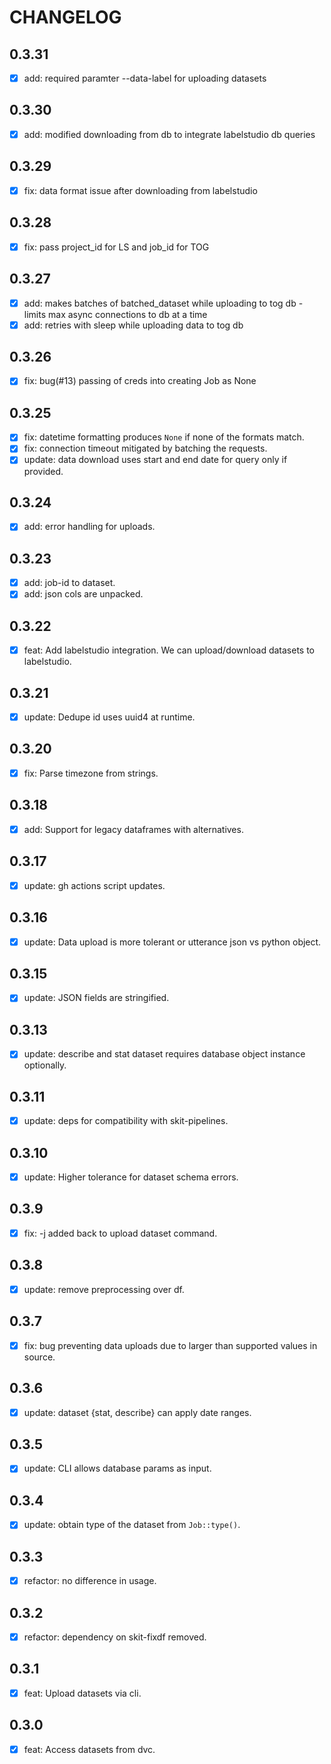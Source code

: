 # CHANGELOG

## 0.3.31

- [x] add: required paramter --data-label for uploading datasets
## 0.3.30

- [x] add: modified downloading from db to integrate labelstudio db queries


## 0.3.29

- [x] fix: data format issue after downloading from labelstudio

## 0.3.28

- [x] fix: pass project_id for LS and job_id for TOG

## 0.3.27

- [x] add: makes batches of batched_dataset while uploading to tog db - limits max async connections to db at a time
- [x] add: retries with sleep while uploading data to tog db

## 0.3.26

- [x] fix: bug(#13) passing of creds into creating Job as None

## 0.3.25

- [x] fix: datetime formatting produces `None` if none of the formats match.
- [x] fix: connection timeout mitigated by batching the requests.
- [x] update: data download uses start and end date for query only if provided.

## 0.3.24

- [x] add: error handling for uploads.

## 0.3.23

- [x] add: job-id to dataset.
- [x] add: json cols are unpacked.

## 0.3.22

- [x] feat: Add labelstudio integration. We can upload/download datasets to labelstudio.

## 0.3.21

- [x] update: Dedupe id uses uuid4 at runtime.

## 0.3.20

- [x] fix: Parse timezone from strings.

## 0.3.18

- [x] add: Support for legacy dataframes with alternatives.

## 0.3.17

- [x] update: gh actions script updates.

## 0.3.16

- [x] update: Data upload is more tolerant or utterance json vs python object.

## 0.3.15

- [x] update: JSON fields are stringified.

## 0.3.13

- [x] update: describe and stat dataset requires database object instance optionally.

## 0.3.11

- [x] update: deps for compatibility with skit-pipelines.


## 0.3.10

- [x] update: Higher tolerance for dataset schema errors.

## 0.3.9

- [x] fix: -j added back to upload dataset command.

## 0.3.8

- [x] update: remove preprocessing over df.

## 0.3.7 

- [x] fix: bug preventing data uploads due to larger than supported values in source.

## 0.3.6

- [x] update: dataset {stat, describe} can apply date ranges.

## 0.3.5

- [x] update: CLI allows database params as input.

## 0.3.4

- [x] update: obtain type of the dataset from `Job::type()`.

## 0.3.3

- [x] refactor: no difference in usage.

## 0.3.2

- [x] refactor: dependency on skit-fixdf removed.

## 0.3.1

- [x] feat: Upload datasets via cli.

## 0.3.0

- [x] feat: Access datasets from dvc.
